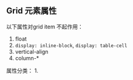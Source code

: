 
## Grid 元素属性
以下属性对grid item 不起作用：
1. float
2. `display: inline-block`, `display: table-cell`
3. vertical-align 
4. column-* 


属性分类：
1. 